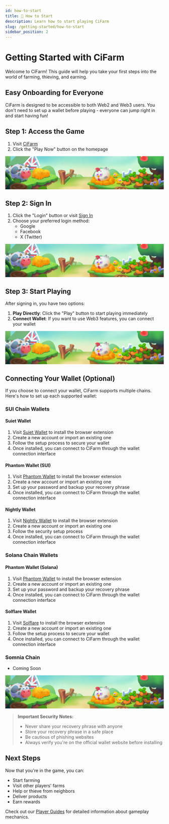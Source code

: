 ```yaml
---
id: how-to-start
title: 🚀 How to Start
description: Learn how to start playing CiFarm
slug: /getting-started/how-to-start
sidebar_position: 2
---
```


# Getting Started with CiFarm

Welcome to CiFarm! This guide will help you take your first steps into the world of farming, thieving, and earning.

## Easy Onboarding for Everyone

CiFarm is designed to be accessible to both Web2 and Web3 users. You don't need to set up a wallet before playing - everyone can jump right in and start having fun!

## Step 1: Access the Game

1. Visit [CiFarm](https://www.cifarm.xyz/)
2. Click the "Play Now" button on the homepage

![Play Now Button](/public/background.png)

## Step 2: Sign In

1. Click the "Login" button or visit [Sign In](https://www.cifarm.xyz/sign-in)
2. Choose your preferred login method:
   - Google
   - Facebook
   - X (Twitter)

![Login Options](/public/background.png)

## Step 3: Start Playing

After signing in, you have two options:

1. **Play Directly**: Click the "Play" button to start playing immediately
2. **Connect Wallet**: If you want to use Web3 features, you can connect your wallet

![Play or Connect Wallet](/public/background.png)

## Connecting Your Wallet (Optional)

If you choose to connect your wallet, CiFarm supports multiple chains. Here's how to set up each supported wallet:

### SUI Chain Wallets

#### Suiet Wallet
1. Visit [Suiet Wallet](https://suiet.app/) to install the browser extension
2. Create a new account or import an existing one
3. Follow the setup process to secure your wallet
4. Once installed, you can connect to CiFarm through the wallet connection interface

#### Phantom Wallet (SUI)
1. Visit [Phantom Wallet](https://phantom.app/) to install the browser extension
2. Create a new account or import an existing one
3. Set up your password and backup your recovery phrase
4. Once installed, you can connect to CiFarm through the wallet connection interface

#### Nightly Wallet
1. Visit [Nightly Wallet](https://wallet.nightly.app/) to install the browser extension
2. Create a new account or import an existing one
3. Follow the security setup process
4. Once installed, you can connect to CiFarm through the wallet connection interface

### Solana Chain Wallets

#### Phantom Wallet (Solana)
1. Visit [Phantom Wallet](https://phantom.app/) to install the browser extension
2. Create a new account or import an existing one
3. Set up your password and backup your recovery phrase
4. Once installed, you can connect to CiFarm through the wallet connection interface

#### Solflare Wallet
1. Visit [Solflare](https://solflare.com/) to install the browser extension
2. Create a new account or import an existing one
3. Follow the setup process to secure your wallet
4. Once installed, you can connect to CiFarm through the wallet connection interface

### Somnia Chain
- Coming Soon

![Wallet Connection](/public/background.png)

> **Important Security Notes:**
> - Never share your recovery phrase with anyone
> - Store your recovery phrase in a safe place
> - Be cautious of phishing websites
> - Always verify you're on the official wallet website before installing

## Next Steps

Now that you're in the game, you can:
- Start farming
- Visit other players' farms
- Help or thieve from neighbors
- Deliver products
- Earn rewards

Check out our [Player Guides](/docs/category/player-guides) for detailed information about gameplay mechanics.
